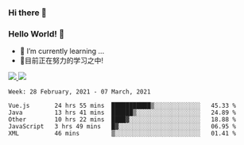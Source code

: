 ### Hi there 👋
### Hello World! 🙌

- 🌱 I’m currently learning ...
- 📖目前正在努力的学习之中!

<a href="https://github.com/anuraghazra/github-readme-stats">
  <img src="https://github-readme-stats.vercel.app/api?username=keyboardWithDream&show_icons=true&repo=github-readme-stats" />
</a>
<a href="https://github.com/anuraghazra/convoychat">
  <img src="https://github-readme-stats.vercel.app/api/top-langs/?username=keyboardWithDream&layout=compact&repo=convoychat" />
</a>



<!--START_SECTION:waka-->
```text
Week: 28 February, 2021 - 07 March, 2021

Vue.js       24 hrs 55 mins  ███████████▒░░░░░░░░░░░░░   45.33 % 
Java         13 hrs 41 mins  ██████▒░░░░░░░░░░░░░░░░░░   24.89 % 
Other        10 hrs 22 mins  ████▓░░░░░░░░░░░░░░░░░░░░   18.88 % 
JavaScript   3 hrs 49 mins   █▓░░░░░░░░░░░░░░░░░░░░░░░   06.95 % 
XML          46 mins         ▒░░░░░░░░░░░░░░░░░░░░░░░░   01.41 % 
```
<!--END_SECTION:waka-->
